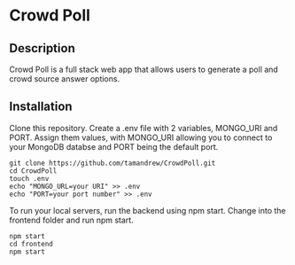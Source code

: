 # Crowd Poll

## Description
Crowd Poll is a full stack web app that allows users to generate a poll and crowd source answer options.


## Installation
Clone this repository. Create a .env file with 2 variables, MONGO_URI and PORT. Assign them values, with MONGO_URI allowing you to connect to your MongoDB databse and PORT being the default port.

```
git clone https://github.com/tamandrew/CrowdPoll.git
cd CrowdPoll
touch .env
echo "MONGO_URL=your URI" >> .env
echo "PORT=your port number" >> .env
```

To run your local servers, run the backend using npm start. Change into the frontend folder and run npm start.

```
npm start
cd frontend
npm start
```
